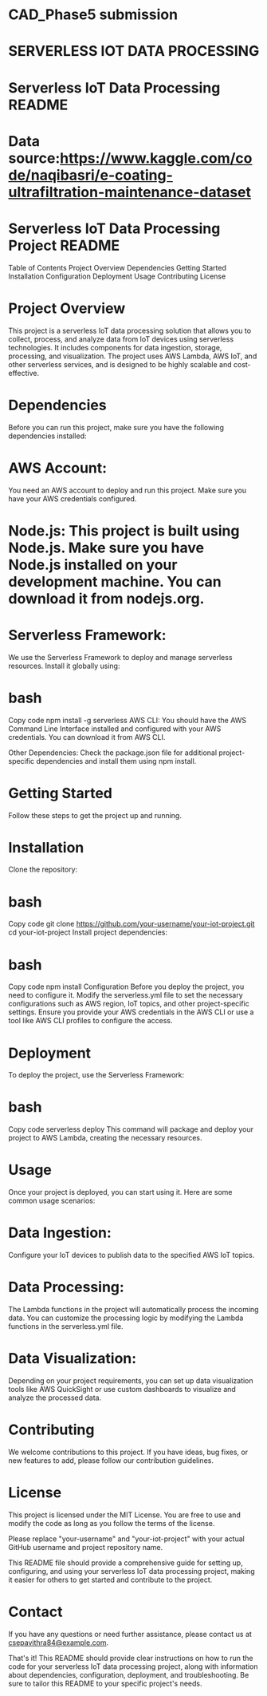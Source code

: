 # CAD_Phase5 submission
# SERVERLESS IOT DATA PROCESSING

# Serverless IoT Data Processing README
# Data source:https://www.kaggle.com/code/naqibasri/e-coating-ultrafiltration-maintenance-dataset



# Serverless IoT Data Processing Project README
Table of Contents
Project Overview
Dependencies
Getting Started
Installation
Configuration
Deployment
Usage
Contributing
License
# Project Overview
This project is a serverless IoT data processing solution that allows you to collect, process, and analyze data from IoT devices using serverless technologies. It includes components for data ingestion, storage, processing, and visualization. The project uses AWS Lambda, AWS IoT, and other serverless services, and is designed to be highly scalable and cost-effective.

# Dependencies
Before you can run this project, make sure you have the following dependencies installed:

# AWS Account: 
You need an AWS account to deploy and run this project. Make sure you have your AWS credentials configured.

# Node.js:  This project is built using Node.js. Make sure you have Node.js installed on your development machine. You can download it from nodejs.org.

# Serverless Framework: 
We use the Serverless Framework to deploy and manage serverless resources. Install it globally using:

# bash
Copy code
npm install -g serverless
AWS CLI: You should have the AWS Command Line Interface installed and configured with your AWS credentials. You can download it from AWS CLI.

Other Dependencies: Check the package.json file for additional project-specific dependencies and install them using npm install.

# Getting Started
Follow these steps to get the project up and running.

# Installation
Clone the repository:

# bash
Copy code
git clone https://github.com/your-username/your-iot-project.git
cd your-iot-project
Install project dependencies:

# bash
Copy code
npm install
Configuration
Before you deploy the project, you need to configure it. Modify the serverless.yml file to set the necessary configurations such as AWS region, IoT topics, and other project-specific settings. Ensure you provide your AWS credentials in the AWS CLI or use a tool like AWS CLI profiles to configure the access.

# Deployment
To deploy the project, use the Serverless Framework:

# bash
Copy code
serverless deploy
This command will package and deploy your project to AWS Lambda, creating the necessary resources.

# Usage
Once your project is deployed, you can start using it. Here are some common usage scenarios:

# Data Ingestion:
Configure your IoT devices to publish data to the specified AWS IoT topics.

# Data Processing:
The Lambda functions in the project will automatically process the incoming data. You can customize the processing logic by modifying the Lambda functions in the serverless.yml file.

# Data Visualization:
Depending on your project requirements, you can set up data visualization tools like AWS QuickSight or use custom dashboards to visualize and analyze the processed data.

# Contributing
We welcome contributions to this project. If you have ideas, bug fixes, or new features to add, please follow our contribution guidelines.

# License
This project is licensed under the MIT License. You are free to use and modify the code as long as you follow the terms of the license.

Please replace "your-username" and "your-iot-project" with your actual GitHub username and project repository name.

This README file should provide a comprehensive guide for setting up, configuring, and using your serverless IoT data processing project, making it easier for others to get started and contribute to the project.
# Contact
If you have any questions or need further assistance, please contact us at csepavithra84@example.com.

That's it! This README should provide clear instructions on how to run the code for your serverless IoT data processing project, along with information about dependencies, configuration, deployment, and troubleshooting. Be sure to tailor this README to your specific project's needs.
